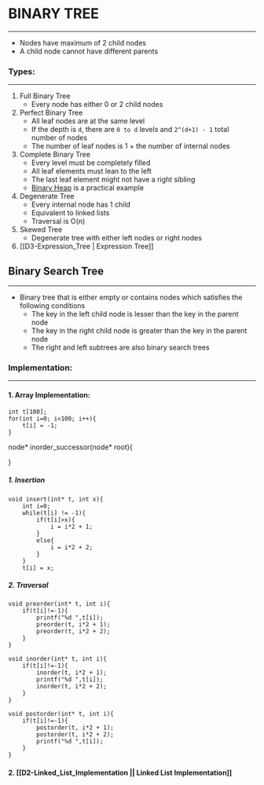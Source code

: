 # BINARY TREE
---
- Nodes have maximum of 2 child nodes
- A child node cannot have different parents

### Types:
---
1. Full Binary Tree
   - Every node has either 0 or 2 child nodes
2. Perfect Binary Tree 
   - All leaf nodes are at the same level
   - If the depth is `d`, there are `0 to d` levels and `2^(d+1) - 1` total number of nodes
   - The number of leaf nodes is 1 + the number of internal nodes
3. Complete Binary Tree
   - Every level must be completely filled 
   - All leaf elements must lean to the left
   - The last leaf element might not have a right sibling
   - [Binary Heap](https://www.geeksforgeeks.org/binary-heap/) is a practical example
4. Degenerate Tree
   - Every internal node has 1 child 
   - Equivalent to linked lists
   - Traversal is O(n)
5. Skewed Tree
   - Degenerate tree with either left nodes or right nodes
6. [[D3-Expression_Tree | Expression Tree]]


## Binary Search Tree
----
- Binary tree that is either empty or contains nodes which satisfies the following conditions
  - The key in the left child node is lesser than the key in the parent node
  - The key in the right child node is greater than the key in the parent node
  - The right and left subtrees are also binary search trees

### Implementation:
----
#### 1. Array Implementation:
```
int t[100];
for(int i=0; i<100; i++){
	t[i] = -1;
}
```
node* inorder_successor(node* root){

}
##### 1. Insertion
```
void insert(int* t, int x){
    int i=0;
    while(t[i] != -1){
        if(t[i]>x){
            i = i*2 + 1;
        }
        else{
            i = i*2 + 2;
        }
    }
    t[i] = x;
```

##### 2. Traversal
```
void preorder(int* t, int i){
    if(t[i]!=-1){
        printf("%d ",t[i]);
        preorder(t, i*2 + 1);
        preorder(t, i*2 + 2);
    }
}
```

```
void inorder(int* t, int i){
    if(t[i]!=-1){
        inorder(t, i*2 + 1);
        printf("%d ",t[i]);
        inorder(t, i*2 + 2);
    }
}
```

```
void postorder(int* t, int i){
    if(t[i]!=-1){
        postorder(t, i*2 + 1);
        postorder(t, i*2 + 2);
        printf("%d ",t[i]);
    }
}
```

#### 2. [[D2-Linked_List_Implementation || Linked List Implementation]]

